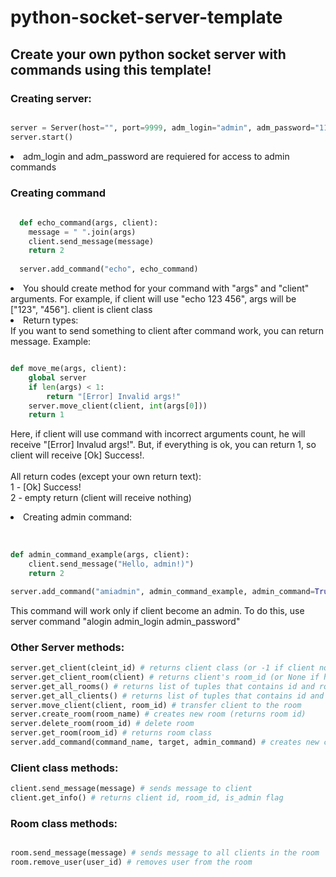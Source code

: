 # python-socket-server-template
<h2> Create your own python socket server with commands using this template! </h2>

<h3>Creating server:</h3>

```python

server = Server(host="", port=9999, adm_login="admin", adm_password="1111")
server.start()

```
<li>adm_login and adm_password are requiered for access to admin commands</li>

<h3> Creating command </h3>

```python
  
  def echo_command(args, client):
    message = " ".join(args)
    client.send_message(message)
    return 2
  
  server.add_command("echo", echo_command)

```

<li>You should create method for your command with "args" and "client" arguments. For example, if client will use "echo 123 456", args will be ["123", "456"]. client is client class</li>
<li> Return types: </li>
If you want to send something to client after command work, you can return message. Example: <br>

```python

def move_me(args, client):
    global server
    if len(args) < 1:
        return "[Error] Invalid args!"
    server.move_client(client, int(args[0]))
    return 1

```
Here, if client will use command with incorrect arguments count, he will receive "[Error] Invalud args!". But, if everything is ok, you can return 1, so client will receive [Ok] Success!. <br>
<br>All return codes (except your own return text): <br>
1 - [Ok] Success!<br>
2 - empty return (client will receive nothing)

<li>Creating admin command:</li><br>

```python

def admin_command_example(args, client):
    client.send_message("Hello, admin!)")
    return 2

server.add_command("amiadmin", admin_command_example, admin_command=True)

```

This command will work only if client become an admin. To do this, use server command "alogin admin_login admin_password"<br>

<h3> Other Server methods: </h3>

```python
server.get_client(cleint_id) # returns client class (or -1 if client not found).
server.get_client_room(client) # returns client's room_id (or None if he don't have a room).
server.get_all_rooms() # returns list of tuples that contains id and room name. Example: [(0, "test"), (1, "friends")].
server.get_all_clients() # returns list of tuples that contains id and client class. Example: [(0, class), (1, class)].
server.move_client(client, room_id) # transfer client to the room
server.create_room(room_name) # creates new room (returns room id)
server.delete_room(room_id) # delete room
server.get_room(room_id) # returns room class
server.add_command(command_name, target, admin_command) # creates new command

```

<h3> Client class methods: </h3>

``` python
client.send_message(message) # sends message to client
client.get_info() # returns client id, room_id, is_admin flag

```

<h3> Room class methods: </h3>

``` python

room.send_message(message) # sends message to all clients in the room
room.remove_user(user_id) # removes user from the room

```


